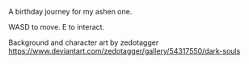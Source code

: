 A birthday journey for my ashen one.

WASD to move.
E to interact.

Background and character art by zedotagger
https://www.deviantart.com/zedotagger/gallery/54317550/dark-souls